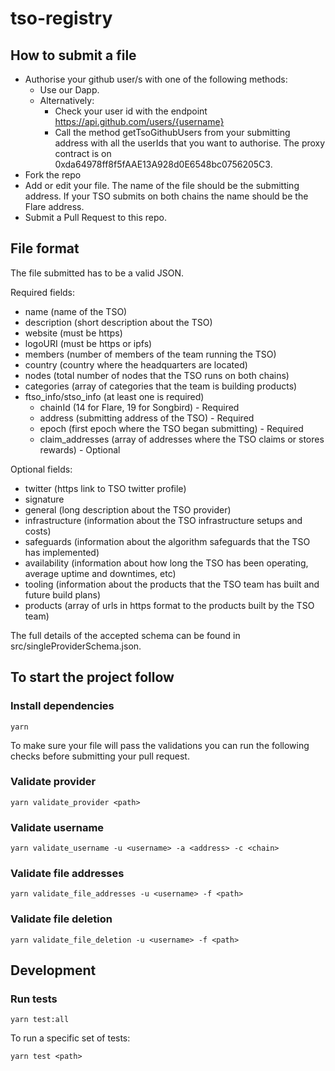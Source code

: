 # tso-registry

## How to submit a file

- Authorise your github user/s with one of the following methods:
    - Use our Dapp.
    - Alternatively:
        - Check your user id with the endpoint https://api.github.com/users/{username}
        - Call the method getTsoGithubUsers from your submitting address with all the userIds that you want to authorise. The proxy contract is on 0xda64978ff8f5fAAE13A928d0E6548bc0756205C3.
- Fork the repo
- Add or edit your file. The name of the file should be the submitting address. If your TSO submits on both chains the name should be the Flare address.
- Submit a Pull Request to this repo.

## File format

The file submitted has to be a valid JSON.

Required fields:

- name (name of the TSO)
- description (short description about the TSO)
- website (must be https)
- logoURI (must be https or ipfs)
- members (number of members of the team running the TSO)
- country (country where the headquarters are located)
- nodes (total number of nodes that the TSO runs on both chains)
- categories (array of categories that the team is building products)
- ftso_info/stso_info (at least one is required)
    - chainId (14 for Flare, 19 for Songbird) - Required
    - address (submitting address of the TSO) - Required
    - epoch (first epoch where the TSO began submitting) - Required
    - claim_addresses (array of addresses where the TSO claims or stores rewards) - Optional

Optional fields:

- twitter (https link to TSO twitter profile)
- signature
- general (long description about the TSO provider)
- infrastructure (information about the TSO infrastructure setups and costs)
- safeguards (information about the algorithm safeguards that the TSO has implemented)
- availability (information about how long the TSO has been operating, average uptime and downtimes, etc)
- tooling (information about the products that the TSO team has built and future build plans)
- products (array of urls in https format to the products built by the TSO team)

The full details of the accepted schema can be found in src/singleProviderSchema.json.

## To start the project follow

### Install dependencies

```
yarn
```

To make sure your file will pass the validations you can run the following checks before submitting your pull request.

### Validate provider

```
yarn validate_provider <path>
```

### Validate username

```
yarn validate_username -u <username> -a <address> -c <chain>
```

### Validate file addresses

```
yarn validate_file_addresses -u <username> -f <path>
```

### Validate file deletion

```
yarn validate_file_deletion -u <username> -f <path>
```

## Development

### Run tests

```
yarn test:all
```

To run a specific set of tests:

```
yarn test <path>
```